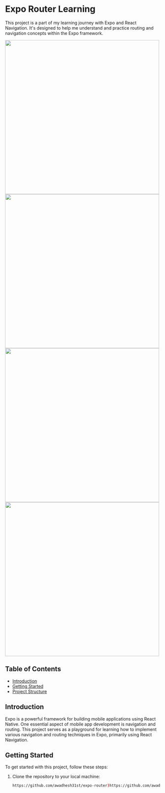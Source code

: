 # Expo Router Learning

This project is a part of my learning journey with Expo and React Navigation. It's designed to help me understand and practice routing and navigation concepts within the Expo framework.

<img src="https://github.com/awadhesh31st/native-project/assets/91739540/f995a060-66f6-4a14-8b25-be93ce2c73ac" width="auto" height="500px">
<img src="https://github.com/awadhesh31st/native-project/assets/91739540/5b928bed-f93d-431d-83ab-f7243adea858" width="auto" height="500px">
<img src="https://github.com/awadhesh31st/native-project/assets/91739540/b1e7f306-6bc9-4e08-93ec-e9e59f331c16" width="auto" height="500px">
<img src="https://github.com/awadhesh31st/native-project/assets/91739540/28ec3e6d-c7ea-49d9-91ff-dbae1c31f872" width="auto" height="500px">



## Table of Contents

- [Introduction](#introduction)
- [Getting Started](#getting-started)
- [Project Structure](#project-structure)

## Introduction

Expo is a powerful framework for building mobile applications using React Native. One essential aspect of mobile app development is navigation and routing. This project serves as a playground for learning how to implement various navigation and routing techniques in Expo, primarily using React Navigation.

## Getting Started

To get started with this project, follow these steps:

1. Clone the repository to your local machine:

   ```bash
   https://github.com/awadhesh31st/expo-router)https://github.com/awadhesh31st/expo-router
